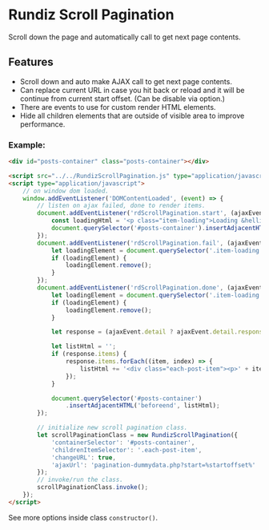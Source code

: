# Rundiz Scroll Pagination

Scroll down the page and automatically call to get next page contents.

## Features
* Scroll down and auto make AJAX call to get next page contents.
* Can replace current URL in case you hit back or reload and it will be continue from current start offset. (Can be disable via option.)
* There are events to use for custom render HTML elements.
* Hide all children elements that are outside of visible area to improve performance.

### Example:
```html
<div id="posts-container" class="posts-container"></div>

<script src="../../RundizScrollPagination.js" type="application/javascript"></script>
<script type="application/javascript">
    // on window dom loaded.
    window.addEventListener('DOMContentLoaded', (event) => {
        // listen on ajax failed, done to render items.
        document.addEventListener('rdScrollPagination.start', (ajaxEvent) => {
            const loadingHtml = '<p class="item-loading">Loading &hellip;</p>';
            document.querySelector('#posts-container').insertAdjacentHTML('beforeend', loadingHtml);
        });
        document.addEventListener('rdScrollPagination.fail', (ajaxEvent) => {
            let loadingElement = document.querySelector('.item-loading');
            if (loadingElement) {
                loadingElement.remove();
            }
        });
        document.addEventListener('rdScrollPagination.done', (ajaxEvent) => {
            let loadingElement = document.querySelector('.item-loading');
            if (loadingElement) {
                loadingElement.remove();
            }

            let response = (ajaxEvent.detail ? ajaxEvent.detail.response : {});

            let listHtml = '';
            if (response.items) {
                response.items.forEach((item, index) => {
                    listHtml += '<div class="each-post-item"><p>' + item + '</p></div>';
                });
            }

            document.querySelector('#posts-container')
                .insertAdjacentHTML('beforeend', listHtml);
        });

        // initialize new scroll pagination class.
        let scrollPaginationClass = new RundizScrollPagination({
            'containerSelector': '#posts-container',
            'childrenItemSelector': '.each-post-item',
            'changeURL': true,
            'ajaxUrl': 'pagination-dummydata.php?start=%startoffset%'
        });
        // invoke/run the class.
        scrollPaginationClass.invoke();
    });
</script>
```

See more options inside class `constructor()`.
